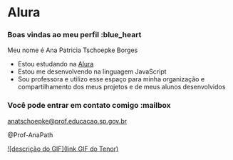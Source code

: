 # Alura
### Boas vindas ao meu perfil :blue_heart

Meu nome é Ana Patricia Tschoepke Borges

- Estou estudando na [Alura](https://www.alura.com.br)
- Estou me desenvolvendo na linguagem JavaScript
- Sou professora e utilizo esse espaço para minha organização e compartilhamento dos meus projetos e de meus alunos desenvolvidos

### Você pode entrar em contato comigo :mailbox
anatschoepke@prof.educacao.sp.gov.br

@Prof-AnaPath

[![descrição do GIF](link GIF do Tenor)](https://github.com/Prof-AnaPath/Curso-alura/blob/main/README.md)
